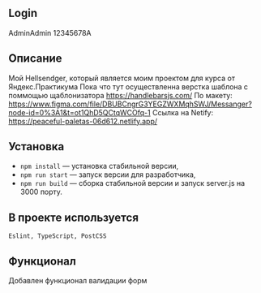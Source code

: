 ## Login 
AdminAdmin
12345678A


## Описание

Мой Hellsendger, который является моим проектом для курса от Яндекс.Практикума
Пока что тут осуществленна верстка шаблона с поммощью щаблонизатора https://handlebarsjs.com/
По макету: https://www.figma.com/file/DBUBCngrG3YEGZWXMqhSWJ/Messanger?node-id=0%3A1&t=ot1QhD5QCtqWCOfq-1
Ссылка на Netify: https://peaceful-paletas-06d612.netlify.app/

## Установка

- `npm install` — установка стабильной версии,
- `npm run start` — запуск версии для разработчика,
- `npm run build` — сборка стабильной версии и запуск server.js на 3000 порту.


## В проекте используется 
`Eslint, TypeScript, PostCSS`

## Функционал
Добавлен функционал валидации форм 
